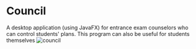 # Council
A desktop application (using JavaFX) for entrance exam counselors who can control students' plans. This program can also be useful for students themselves
![council](https://github.com/MohammadJavadN/Council/assets/84620697/5b47bd63-5573-4f3f-a3ac-4f27f5f21da8)
